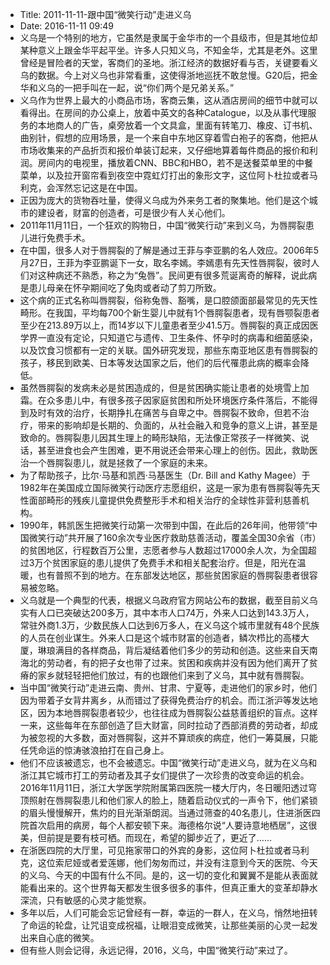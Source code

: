 - Title: 2011-11-11-跟中国“微笑行动”走进义乌
- Date: 2016-11-11 09:49
- 义乌是一个特别的地方，它虽然是隶属于金华市的一个县级市，但是其地位却某种意义上跟金华平起平坐。许多人只知义乌，不知金华，尤其是老外。这里曾经是冒险者的天堂，客商们的圣地。浙江经济的数据好看与否，关键要看义乌的数据。今上对义乌也非常看重，这使得浙地巡抚不敢怠慢。G20后，把金华和义乌的一把手叫在一起，说“你们两个是兄弟关系。”
- 义乌作为世界上最大的小商品市场，客商云集，这从酒店房间的细节中就可以看得出。在房间的办公桌上，放着中英文的各种Catalogue，以及从事代理服务的本地商人的广告，桌旁放着一个文具盒，里面有转笔刀、橡皮、订书机、曲别针，假想的应用场景，是一个来自中东地区穿着雪白袍子的客商，他把从市场收集来的产品折页和报价单装订起来，又仔细地算着每件商品的报价和利润。房间内的电视里，播放着CNN、BBC和HBO，若不是送餐菜单里的中餐菜单，以及拉开窗帘看到夜空中霓虹灯打出的象形文字，这位阿卜杜拉或者马利克，会浑然忘记这是在中国。
- 正因为庞大的货物吞吐量，使得义乌成为外来务工者的聚集地。他们是这个城市的建设者，财富的创造者，可是很少有人关心他们。
- 2011年11月11日，一个狂欢的购物日，中国“微笑行动”来到义乌，为唇腭裂患儿进行免费手术。
- 在中国，很多人对于唇腭裂的了解是通过王菲与李亚鹏的名人效应。2006年5月27日，王菲为李亚鹏诞下一女，取名李嫣。李嫣患有先天性唇腭裂，彼时人们对这种病还不熟悉，称之为“兔唇”。民间更有很多荒诞离奇的解释，说此病是患儿母亲在怀孕期间吃了兔肉或者动了剪刀所致。
- 这个病的正式名称叫唇腭裂，俗称兔唇、豁嘴，是口腔颌面部最常见的先天性畸形。在我国，平均每700个新生婴儿中就有1个唇腭裂患者，现有唇颚裂患者至少在213.89万以上，而14岁以下儿童患者至少41.5万。唇腭裂的真正成因医学界一直没有定论，只知道它与遗传、卫生条件、怀孕时的病毒和细菌感染，以及饮食习惯都有一定的关联。国外研究发现，那些东南亚地区患有唇腭裂的孩子，移民到欧美、日本等发达国家之后，他们的后代罹患此病的概率会降低。
- 虽然唇腭裂的发病未必是贫困造成的，但是贫困确实能让患者的处境雪上加霜。在众多患儿中，有很多孩子因家庭贫困和所处环境医疗条件落后，不能得到及时有效的治疗，长期挣扎在痛苦与自卑之中。唇腭裂不致命，但若不治疗，带来的影响却是长期的、负面的，从社会融入和竞争的意义上讲，甚至是致命的。唇腭裂患儿因其生理上的畸形缺陷，无法像正常孩子一样微笑、说话，甚至进食也会产生困难，更不用说还会带来心理上的创伤。因此，救助医治一个唇腭裂患儿，就是拯救了一个家庭的未来。
- 为了帮助孩子，比尔·马基和凯西·马基医生（Dr. Bill and Kathy Magee）于1982年在美国成立国际微笑行动医疗志愿组织，这是一家为患有唇腭裂等先天性面部畸形的残疾儿童提供免费整形手术和相关治疗的全球性非营利慈善机构。
- 1990年，韩凯医生把微笑行动第一次带到中国，在此后的26年间，他带领“中国微笑行动”共开展了160余次专业医疗救助慈善活动，覆盖全国30余省（市）的贫困地区，行程数百万公里，志愿者参与人数超过17000余人次，为全国超过3万个贫困家庭的患儿提供了免费手术和相关配套治疗。但是，阳光在温暖，也有普照不到的地方。在东部发达地区，那些贫困家庭的唇腭裂患者很容易被忽略。
- 义乌就是一个典型的代表，根据义乌政府官方网站公布的数据，截至目前义乌实有人口已突破达200多万，其中本市人口74万，外来人口达到143.3万人，常驻外商1.3万，少数民族人口达到6万多人，在义乌这个城市里就有48个民族的人员在创业谋生。外来人口是这个城市财富的创造者，鳞次栉比的高楼大厦，琳琅满目的各样商品，背后凝结着他们多少的劳动和创造。这些来自天南海北的劳动者，有的把子女也带了过来。贫困和疾病并没有因为他们离开了贫瘠的家乡就轻轻把他们放过，有的也跟他们来到了义乌，其中就有唇腭裂。
- 当中国“微笑行动”走进云南、贵州、甘肃、宁夏等，走进他们的家乡时，他们因为带着子女背井离乡，从而错过了获得免费治疗的机会。而江浙沪等发达地区，因为本地唇腭裂患者较少，也往往成为唇腭裂公益慈善组织的盲点。这样一来，这些每年在东部创造了巨大财富，同时拉动了西部消费的劳动者，却成为被忽视的大多数，面对唇腭裂，这并不算顽疾的病症，他们一筹莫展，只能任凭命运的惊涛骇浪拍打在自己身上。
- 他们不应该被遗忘，也不会被遗忘。中国“微笑行动”走进义乌，就为在义乌和浙江其它城市打工的劳动者及其子女们提供了一次珍贵的改变命运的机会。2016年11月11日，浙江大学医学院附属第四医院一楼大厅内，冬日暖阳透过穹顶照射在唇腭裂患儿和他们家人的脸上，随着启动仪式的一声令下，他们紧锁的眉头慢慢解开，焦灼的目光渐渐朗润。当通过筛查的40名患儿，住进浙医四院首次启用的病房，每个人都安顿下来。海德格尔说“人要诗意地栖居”，这很美，但前提是要有枝可栖。而现在，希望的脚步近了，更近了……
- 在浙医四院的大厅里，可见拖家带口的外宾的身影，这位阿卜杜拉或者马利克，这位索尼娅或者爱莲娜，他们匆匆而过，并没有注意到今天的医院、今天的义乌、今天的中国有什么不同。是的，这一切的变化和翼翼不是能从表面就能看出来的。这个世界每天都发生很多很多的事件，但真正重大的变革却静水深流，只有敏感的心灵才能觉察。
- 多年以后，人们可能会忘记曾经有一群，幸运的一群人，在义乌，悄然地扭转了命运的轮盘，让咒诅变成祝福，让眼泪变成微笑，让那些美丽的心灵一起发出来自心底的微笑。
- 但有些人则会记得，永远记得，2016，义乌，中国“微笑行动”来过了。
